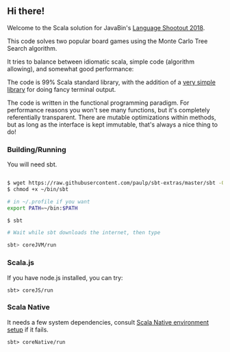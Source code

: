 ## Hi there!

Welcome to the Scala solution for JavaBin's [Language Shootout 2018](https://www.meetup.com/javaBin/events/247499235/).

This code solves two popular board games using the Monte Carlo Tree Search algorithm.

It tries to balance between idiomatic scala, simple code (algorithm allowing), and somewhat good performance: 

The code is 99% Scala standard library, with the addition of a [very simple library](https://github.com/lihaoyi/fansi) 
for doing fancy terminal output.

The code is written in the functional programming paradigm. For performance reasons you won't see many functions, 
but it's completely referentially transparent. 
There are mutable optimizations within methods, but as long as the interface is kept immutable, that's always a nice thing to do!
 
### Building/Running

You will need sbt. 
```bash

$ wget https://raw.githubusercontent.com/paulp/sbt-extras/master/sbt -O ~/bin/sbt
$ chmod +x ~/bin/sbt

# in ~/.profile if you want
export PATH=~/bin:$PATH

$ sbt

# Wait while sbt downloads the internet, then type

sbt> coreJVM/run
```

### Scala.js
If you have node.js installed, you can try:
```
sbt> coreJS/run
```

### Scala Native
It needs a few system dependencies, consult [Scala Native environment setup](http://www.scala-native.org/en/latest/user/setup.html) if it fails.
```
sbt> coreNative/run
```
